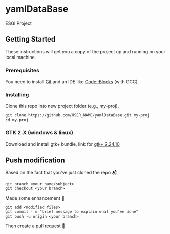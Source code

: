 # yamlDataBase
ESGI Project

## Getting Started
These instructions will get you a copy of the project up and running on your local machine.

### Prerequisites
You need to install [Git](https://git-scm.com/downloads) and an IDE like [Code::Blocks](http://www.codeblocks.org/downloads/26) (with GCC).

### Installing
Clone this repo into new project folder (e.g., my-proj).
```
git clone https://github.com/USER_NAME/yamlDataBase.git my-proj
cd my-proj
```
### GTK 2.X (windows & linux)
Download and install gtk+ bundle, link for [gtk+ 2.24.10](http://ftp.gnome.org/pub/gnome/binaries/win32/gtk+/2.24/gtk+-bundle_2.24.10-20120208_win32.zip)

## Push modification
Based on the fact that you've just cloned the repo :mailbox_with_mail:
```
git branch <your name/subject>
git checkout <your branch>
```
Made some enhancement :hammer:
```
git add <modified files>
git commit - m "brief message to explain what you've done"
git push -u origin <your branch>
```
Then create a pull request :gift:
